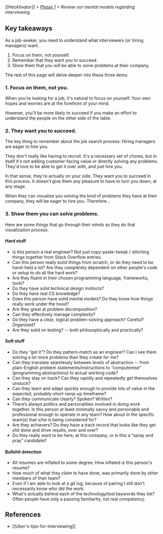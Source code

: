 ###### *[[Hacktivator]] > [Phase 1](https://github.com/hackreactor/peripheral-brain/wiki/Hacktivator#phase-1-review-the-building-blocks) > Review our mental models regarding interviewing*

## Key takeaways

As a job-seeker, you need to understand what interviewers (or hiring managers) want.

1. Focus on them, not yourself.
2. Remember that they want you to succeed.
3. Show them that you will be able to solve problems at their company.

The rest of this page will delve deeper into these three items.

### 1. Focus on them, not you.
When you're looking for a job, it's natural to focus on yourself. Your own hopes and worries are at the forefront of your mind.

However, you'll be more likely to succeed if you make an effort to understand the people on the other side of the table.

### 2. They want you to succeed.

The key thing to remember about the job search process: Hiring managers are eager to hire you.

They don't really like having to recruit. It's a necessary set of chores, but in itself it's not adding customer-facing value or directly solving any problems. They'd love to be able to get it over with, and just hire you.

In that sense, they're actually on your side. They want you to succeed in this process. It doesn't give them any pleasure to have to turn you down, at any stage.

When they can visualize you solving the kind of problems they have at their company, they will be eager to hire you. Therefore...

### 3. Show them you can solve problems.

Here are some things that go through their minds as they do that visualization process.

#### Hard stuff

* Is this person a real engineer? Not just copy-paste-tweak / stitching things together from Stack Overflow entries. 
* Can this person really build things from scratch, or do they need to be hand-held a lot? Are they completely dependent on other people's code or setup to do all the hard work? 
* Are they fluent in their chosen programming language, frameworks, tools?
* Do they have solid technical design instincts?
* Do they have real CS knowledge?
* Does this person have solid mental models? Do they know how things really work under the hood? 
* Are they great at problem decomposition?
* Can they effectively manage complexity? 
* Do they have a clear, logical problem-solving approach? Careful? Organized? 
* Are they solid on testing? -- both philosophically and practically?

#### Soft stuff

* Do they “get it”? Do they pattern-match as an engineer? Can I see them solving a lot more problems than they create for me?
* Can they translate seamlessly between levels of abstraction -- from plain-English problem statements/instructions to “computerese” (programming abstractions) to actual working code?
* Can they stay on track? Can they rapidly and repeatedly get themselves unstuck?
* Can they learn and adapt quickly enough to provide lots of value in the expected, probably-short ramp-up timeframe?
* Can they communicate clearly? Spoken? Written? 
* There’s always politics and personalities involved in doing work together. Is this person at least minimally savvy and personable and professional enough to operate in any team? How about in the specific team(s) that s/he is being considered for?
* Are they achievers? Do they have a track record that looks like they get shit done and drive results, over and over? 
* Do they really want to be here, at this company, or is this a “spray and pray” candidate?

#### Bullshit detection

* All resumes are inflated to some degree. How inflated is this person's resume?
* How much of what they claim to have done, was primarily done by other members of their team?
* Even if I am able to look at a git log, because of pairing I still don't necessarily know who did the work.
* What's actually behind each of the technology/tool keywords they list? Often people have only a passing familiarity, not real competency.


## References

* [[Uber's-tips-for-interviewing]]
